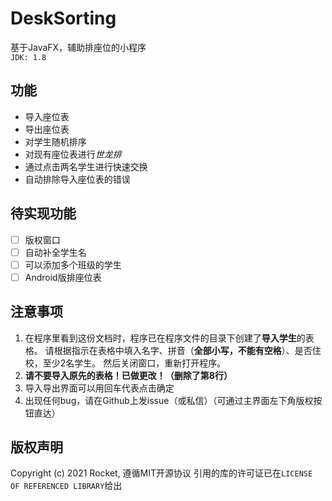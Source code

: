 # DeskSorting

基于JavaFX，辅助排座位的小程序  
`JDK: 1.8`

## 功能

- 导入座位表
- 导出座位表
- 对学生随机排序
- 对现有座位表进行*世龙排*
- 通过点击两名学生进行快速交换
- 自动排除导入座位表的错误

## 待实现功能

- [ ] 版权窗口
- [ ] 自动补全学生名
- [ ] 可以添加多个班级的学生
- [ ] Android版排座位表

## 注意事项

1. 在程序里看到这份文档时，程序已在程序文件的目录下创建了**导入学生**的表格。 请根据指示在表格中填入名字、拼音（**全部小写，不能有空格**）、是否住校，至少2名学生。 然后关闭窗口，重新打开程序。
2. **请不要导入原先的表格！已做更改！（删除了第8行）**
3. 导入导出界面可以用回车代表点击确定
4. 出现任何bug，请在Github上发issue（或私信）（可通过主界面左下角版权按钮直达）

## 版权声明

Copyright (c) 2021 Rocket, 遵循MIT开源协议 引用的库的许可证已在`LICENSE OF REFERENCED LIBRARY`给出